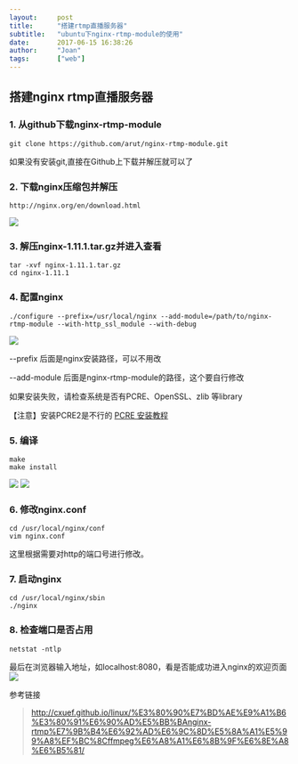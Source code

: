 ```yaml
---
layout:     post
title:      "搭建rtmp直播服务器"
subtitle:   "ubuntu下nginx-rtmp-module的使用"
date:       2017-06-15 16:38:26
author:     "Joan"
tags:		["web"]
---
```



## 搭建nginx rtmp直播服务器

### 1. 从github下载nginx-rtmp-module

```
git clone https://github.com/arut/nginx-rtmp-module.git
```

如果没有安装git,直接在Github上下载并解压就可以了

### 2. 下载nginx压缩包并解压

```
http://nginx.org/en/download.html
```

<img src="{{site.baseurl}}/img/nginx_rtmp_ffmpeg_2.png">

### 3. 解压nginx-1.11.1.tar.gz并进入查看

```
tar -xvf nginx-1.11.1.tar.gz
cd nginx-1.11.1
```

### 4. 配置nginx

```
./configure --prefix=/usr/local/nginx --add-module=/path/to/nginx-rtmp-module --with-http_ssl_module --with-debug
```

<img src="{{site.baseurl}}/img/nginx_rtmp_ffmpeg_4.png">

--prefix 后面是nginx安装路径，可以不用改

--add-module 后面是nginx-rtmp-module的路径，这个要自行修改

如果安装失败，请检查系统是否有PCRE、OpenSSL、zlib 等library

【注意】安装PCRE2是不行的 [PCRE 安装教程](http://chenzhou123520.iteye.com/blog/1817563)

### 5. 编译

```
make
make install
```

<img src="{{site.baseurl}}/img/nginx_rtmp_ffmpeg_7.png">
<img src="{{site.baseurl}}/img/nginx_rtmp_ffmpeg_8.png">

### 6. 修改nginx.conf

```
cd /usr/local/nginx/conf
vim nginx.conf
```

这里根据需要对http的端口号进行修改。

### 7. 启动nginx

```
cd /usr/local/nginx/sbin
./nginx
```

### 8. 检查端口是否占用

```
netstat -ntlp
```
最后在浏览器输入地址，如localhost:8080，看是否能成功进入nginx的欢迎页面
<img src="{{site.baseurl}}/img/nginx_rtmp_ffmpeg_13.png">


参考链接

> http://cxuef.github.io/linux/%E3%80%90%E7%BD%AE%E9%A1%B6%E3%80%91%E6%90%AD%E5%BB%BAnginx-rtmp%E7%9B%B4%E6%92%AD%E6%9C%8D%E5%8A%A1%E5%99%A8%EF%BC%8Cffmpeg%E6%A8%A1%E6%8B%9F%E6%8E%A8%E6%B5%81/